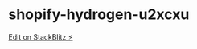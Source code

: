 # shopify-hydrogen-u2xcxu

[Edit on StackBlitz ⚡️](https://stackblitz.com/edit/shopify-hydrogen-u2xcxu)